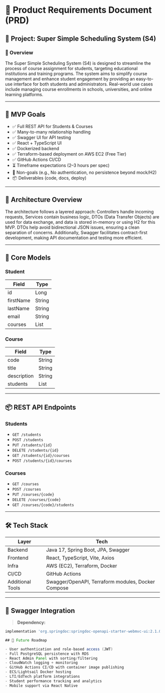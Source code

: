 # 🧠 Product Requirements Document (PRD)

## 📌 Project: Super Simple Scheduling System (S4)

### 📖 Overview
The Super Simple Scheduling System (S4) is designed to streamline the process of course assignment for students, targeting educational institutions and training programs. The system aims to simplify course management and enhance student engagement by providing an easy-to-use interface for both students and administrators. Real-world use cases include managing course enrollments in schools, universities, and online learning platforms.

---

## 🎯 MVP Goals

- ✅ Full REST API for Students & Courses
- ✅ Many-to-many relationship handling
- ✅ Swagger UI for API testing
- ✅ React + TypeScript UI
- ✅ Dockerized backend
- ✅ Terraform-based deployment on AWS EC2 (Free Tier)
- ✅ GitHub Actions CI/CD
- ⏳ Timeframe expectations (2–3 hours per spec)
- 🚫 Non-goals (e.g., No authentication, no persistence beyond mock/H2)
- 📦 Deliverables (code, docs, deploy)

---

## 🧱 Architecture Overview
The architecture follows a layered approach: Controllers handle incoming requests, Services contain business logic, DTOs (Data Transfer Objects) are used for data exchange, and data is stored in-memory or using H2 for this MVP. DTOs help avoid bidirectional JSON issues, ensuring a clean separation of concerns. Additionally, Swagger facilitates contract-first development, making API documentation and testing more efficient.

---

## 🧩 Core Models

### Student
| Field        | Type   |
|--------------|--------|
| id           | Long   |
| firstName    | String |
| lastName     | String |
| email        | String |
| courses      | List<CourseDTO> |

### Course
| Field        | Type   |
|--------------|--------|
| code         | String |
| title        | String |
| description  | String |
| students     | List<StudentDTO> |

---

## 📦 REST API Endpoints

### Students
- `GET /students`
- `POST /students`
- `PUT /students/{id}`
- `DELETE /students/{id}`
- `GET /students/{id}/courses`
- `POST /students/{id}/courses`

### Courses
- `GET /courses`
- `POST /courses`
- `PUT /courses/{code}`
- `DELETE /courses/{code}`
- `GET /courses/{code}/students`

---

## 🛠️ Tech Stack

| Layer     | Tech                                |
|-----------|-------------------------------------|
| Backend   | Java 17, Spring Boot, JPA, Swagger  |
| Frontend  | React, TypeScript, Vite, Axios      |
| Infra     | AWS (EC2), Terraform, Docker        |
| CI/CD     | GitHub Actions                      |
| Additional Tools | Swagger/OpenAPI, Terraform modules, Docker Compose |

---

## 🧪 Swagger Integration

> **Dependency:**

```groovy
implementation 'org.springdoc:springdoc-openapi-starter-webmvc-ui:2.1.0'

## 🔮 Future Roadmap

- User authentication and role-based access (JWT)
- Full PostgreSQL persistence with RDS
- React Admin Panel with sorting/filtering
- CloudWatch logging + monitoring
- GitHub Actions CI/CD with container image publishing
- ECS/Lightsail Docker hosting
- LTI/EdTech platform integrations
- Student performance tracking and analytics
- Mobile support via React Native
```